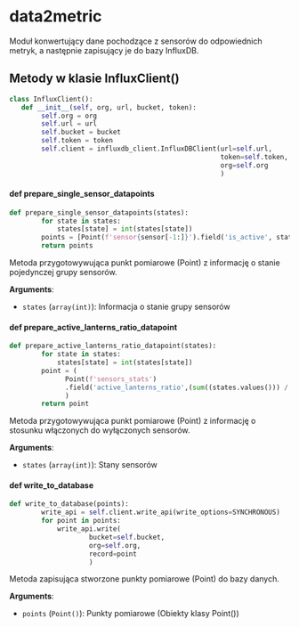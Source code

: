 # data2metric
Moduł konwertujący dane pochodzące z sensorów do odpowiednich metryk, a następnie zapisujący je do bazy InfluxDB.

<a id="components.data2metric.InfluxClient"></a>
## Metody w klasie InfluxClient()

```python
class InfluxClient():
   def __init__(self, org, url, bucket, token):
        self.org = org
        self.url = url
        self.bucket = bucket
        self.token = token
        self.client = influxdb_client.InfluxDBClient(url=self.url,
                                                     token=self.token,
                                                     org=self.org
                                                     )
```

<a id="components.data2metric.InfluxClient.prepare_single_sensor_datapoints"></a>

#### def prepare\_single\_sensor\_datapoints

```python
def prepare_single_sensor_datapoints(states):
        for state in states:
            states[state] = int(states[state])
        points = [Point(f'sensor{sensor[-1:]}').field('is_active', states[sensor]) for sensor in states]
        return points
```
Metoda przygotowywująca punkt pomiarowe (Point) z informację o stanie pojedynczej grupy sensorów.

**Arguments**:

- `states` (`array(int)`): Informacja o stanie grupy sensorów

<a id="components.data2metric.InfluxClient.prepare_active_lanterns_ratio_datapoint"></a>

#### def prepare\_active\_lanterns\_ratio\_datapoint

```python
def prepare_active_lanterns_ratio_datapoint(states):
        for state in states:
            states[state] = int(states[state])
        point = (
              Point(f'sensors_stats')
              .field('active_lanterns_ratio',(sum((states.values())) / len(states)))
              )
        return point
```
Metoda przygotowywująca punkt pomiarowe (Point) z informację o stosunku włączonych do wyłączonych sensorów.

**Arguments**:

- `states` (`array(int)`): Stany sensorów

<a id="components.data2metric.InfluxClient.write_to_database"></a>

#### def write\_to\_database

```python
def write_to_database(points):
        write_api = self.client.write_api(write_options=SYNCHRONOUS)
        for point in points:
            write_api.write(
                    bucket=self.bucket,
                    org=self.org,
                    record=point
                    )
```
Metoda zapisująca stworzone punkty pomiarowe (Point) do bazy danych.
 
**Arguments**:

- `points` (`Point()`): Punkty pomiarowe (Obiekty klasy Point())
